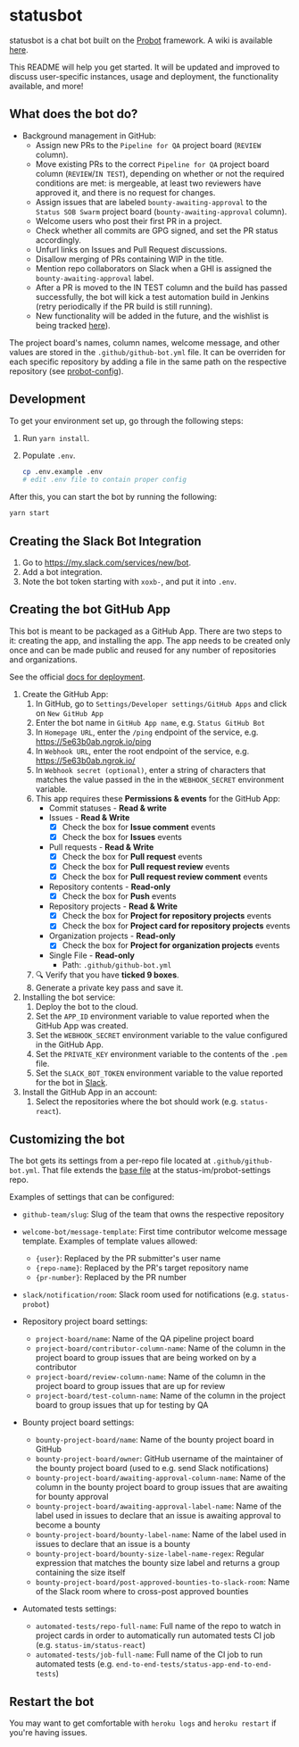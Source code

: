 # statusbot

statusbot is a chat bot built on the [Probot][probot] framework. A wiki is available [here][wiki].

This README will help you get started. It will be updated and improved
to discuss user-specific instances, usage and deployment, the functionality 
available, and more!

[probot]: https://probot.github.io/docs/deployment/
[wiki]: https://wiki.status.im/GitHub_bot

## What does the bot do?

- Background management in GitHub:
  - Assign new PRs to the `Pipeline for QA` project board (`REVIEW` column).
  - Move existing PRs to the correct `Pipeline for QA` project board column (`REVIEW`/`IN TEST`), depending on whether or not the required conditions are met: is mergeable, at least two reviewers have approved it, and there is no request for changes.
  - Assign issues that are labeled `bounty-awaiting-approval` to the `Status SOB Swarm` project board (`bounty-awaiting-approval` column).
  - Welcome users who post their first PR in a project.
  - Check whether all commits are GPG signed, and set the PR status accordingly.
  - Unfurl links on Issues and Pull Request discussions.
  - Disallow merging of PRs containing WIP in the title.
  - Mention repo collaborators on Slack when a GHI is assigned the `bounty-awaiting-approval` label.
  - After a PR is moved to the IN TEST column and the build has passed successfully, the bot will kick a test automation build in Jenkins (retry periodically if the PR build is still running).
  - New functionality will be added in the future, and the wishlist is being tracked [here](https://docs.google.com/document/d/19NZEJ453av-owAEBXcIPjavbGKMBFlfVcwsuQ_ORzR4/)).

The project board's names, column names, welcome message, and other values are stored in the `.github/github-bot.yml` file. It can be overriden for each specific repository by adding a file in the same path on the respective repository (see [probot-config](https://github.com/getsentry/probot-config)).

## Development

To get your environment set up, go through the following steps:

1. Run `yarn install`.
2. Populate `.env`.

   ```sh
   cp .env.example .env
   # edit .env file to contain proper config
   ```

After this, you can start the bot by running the following:

```sh
yarn start
```

## Creating the Slack Bot Integration

1. Go to https://my.slack.com/services/new/bot.
2. Add a bot integration.
3. Note the bot token starting with `xoxb-`, and put it into `.env`.

## Creating the bot GitHub App

This bot is meant to be packaged as a GitHub App. There are two steps to it: creating the app, and installing the app. The app needs to be created only once and can be made public and reused for any number of repositories and organizations.

See the official [docs for deployment](https://probot.github.io/docs/deployment/).

1. Create the GitHub App:
    1. In GitHub, go to `Settings/Developer settings/GitHub Apps` and click on `New GitHub App`
    1. Enter the bot name in `GitHub App name`, e.g. `Status GitHub Bot`
    1. In `Homepage URL`, enter the `/ping` endpoint of the service, e.g. https://5e63b0ab.ngrok.io/ping
    1. In `Webhook URL`, enter the root endpoint of the service, e.g. https://5e63b0ab.ngrok.io/
    1. In `Webhook secret (optional)`, enter a string of characters that matches the value passed in the in the `WEBHOOK_SECRET` environment variable.
    1. This app requires these **Permissions & events** for the GitHub App:
        - Commit statuses - **Read & write**
        - Issues - **Read & Write**
            - [x] Check the box for **Issue comment** events
            - [x] Check the box for **Issues** events
        - Pull requests - **Read & Write**
            - [x] Check the box for **Pull request** events
            - [x] Check the box for **Pull request review** events
            - [x] Check the box for **Pull request review comment** events
        - Repository contents - **Read-only**
            - [x] Check the box for **Push** events
        - Repository projects - **Read & Write**
            - [x] Check the box for **Project for repository projects** events
            - [x] Check the box for **Project card for repository projects** events
        - Organization projects - **Read-only**
            - [x] Check the box for **Project for organization projects** events
        - Single File - **Read-only**
            - Path: `.github/github-bot.yml`
    1. 🔍  Verify that you have **ticked 9 boxes**.
    1. Generate a private key pass and save it.
1. Installing the bot service:
    1. Deploy the bot to the cloud.
    1. Set the `APP_ID` environment variable to value reported when the GitHub App was created.
    1. Set the `WEBHOOK_SECRET` environment variable to the value configured in the GitHub App.
    1. Set the `PRIVATE_KEY` environment variable to the contents of the `.pem` file.
    1. Set the `SLACK_BOT_TOKEN` environment variable to the value reported for the bot in [Slack](https://status-im.slack.com/apps/).
1. Install the GitHub App in an account:
    1. Select the repositories where the bot should work (e.g. `status-react`).

## Customizing the bot

The bot gets its settings from a per-repo file located at `.github/github-bot.yml`. That file extends the [base file](https://github.com/status-im/probot-settings/blob/master/.github/github-bot.yml) at the status-im/probot-settings repo.

Examples of settings that can be configured:

- `github-team/slug`: Slug of the team that owns the respective repository
- `welcome-bot/message-template`: First time contributor welcome message template. Examples of template values allowed:

  - `{user}`: Replaced by the PR submitter's user name
  - `{repo-name}`: Replaced by the PR's target repository name
  - `{pr-number}`: Replaced by the PR number

- `slack/notification/room`: Slack room used for notifications (e.g. `status-probot`)

- Repository project board settings:

  - `project-board/name`: Name of the QA pipeline project board
  - `project-board/contributor-column-name`: Name of the column in the project board to group issues that are being worked on by a contributor
  - `project-board/review-column-name`: Name of the column in the project board to group issues that are up for review
  - `project-board/test-column-name`: Name of the column in the project board to group issues that up for testing by QA

- Bounty project board settings:

  - `bounty-project-board/name`: Name of the bounty project board in GitHub
  - `bounty-project-board/owner`: GitHub username of the maintainer of the bounty project board (used to e.g. send Slack notifications)
  - `bounty-project-board/awaiting-approval-column-name`: Name of the column in the bounty project board to group issues that are awaiting for bounty approval
  - `bounty-project-board/awaiting-approval-label-name`: Name of the label used in issues to declare that an issue is awaiting approval to become a bounty
  - `bounty-project-board/bounty-label-name`: Name of the label used in issues to declare that an issue is a bounty
  - `bounty-project-board/bounty-size-label-name-regex`: Regular expression that matches the bounty size label and returns a group containing the size itself
  - `bounty-project-board/post-approved-bounties-to-slack-room`: Name of the Slack room where to cross-post approved bounties

- Automated tests settings:
  - `automated-tests/repo-full-name`: Full name of the repo to watch in project cards in order to automatically run automated tests CI job (e.g. `status-im/status-react`)
  - `automated-tests/job-full-name`: Full name of the CI job to run automated tests (e.g. `end-to-end-tests/status-app-end-to-end-tests`)

## Restart the bot

You may want to get comfortable with `heroku logs` and `heroku restart` if
you're having issues.
